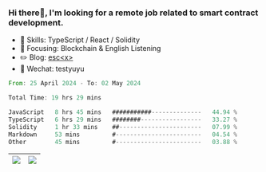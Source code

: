 ### Hi there👋, I'm looking for a remote job related to smart contract development.


- 🔨 Skills: TypeScript / React / Solidity
- 🎯 Focusing: Blockchain & English Listening
- ✏️ Blog: [esc\<x\>](https://escx.github.io)
- 💬 Wechat: testyuyu


<!--START_SECTION:waka-->

```rust
From: 25 April 2024 - To: 02 May 2024

Total Time: 19 hrs 29 mins

JavaScript   8 hrs 45 mins   ###########--------------   44.94 %
TypeScript   6 hrs 29 mins   ########-----------------   33.27 %
Solidity     1 hr 33 mins    ##-----------------------   07.99 %
Markdown     53 mins         #------------------------   04.54 %
Other        45 mins         #------------------------   03.88 %
```

<!--END_SECTION:waka-->


| <img align="center" src="https://github-readme-stats.vercel.app/api/?username=escX&show_icons=true&theme=buefy&hide_border=true&card_width=500" /> | <img align="center" src="https://github-readme-stats.vercel.app/api/top-langs/?username=escX&layout=compact&theme=buefy&hide_border=true&card_width=500" /> |
| ------------- | ------------- |
